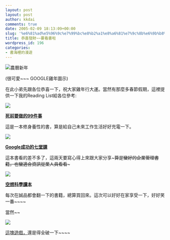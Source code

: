 ```yaml
---
layout: post
layout: post
author: kkdai
comments: true
date: 2005-02-09 18:13:09+00:00
slug: '%e6%81%ad%e5%96%9c%e7%99%bc%e8%b2%a1%e8%a6%81%e7%9c%8b%e6%9b%b8%e5%95%a6'
title: 恭喜發財~~要看書啦
wordpress_id: 196
categories:
- 書海裡的漫遊
---
```


![農曆新年](http://www.google.com.tw/logos/lunarnewyear05c.gif) 

(很可愛~~~ GOOGLE雞年圖示)

在此小弟先跟各位恭喜一下，祝大家雞年行大運。當然有那麼多春節假期，這裡提供一下我的Reading List給各位參考:

![](http://www.kingstone.com.tw/Book/images/Product/20119/2011920434491/2011920434491b.jpg)

[**死前要做的99件事**](http://www.kingstone.com.tw/Book/Book_Page.asp?id=2011920434491&ActId=Readmore&uid=0)

這是一本修身養性的書，算是給自己未來工作生活好好充電一下。

![](http://homepage10.seed.net.tw/web@5/andrewlo0623/book_seven_lessons.jpg)

**[Google成功的七堂課](http://homepage10.seed.net.tw/web@5/andrewlo0623/book_seven_lessons_content.htm)**

這本書看的差不多了，這兩天要寫心得上來跟大家分享~~~算是蠻好的企業管理書籍，也蠻適合資訊從業人員看看~~~

![](http://addons.books.com.tw/G/4/0010224934.jpg)

**[空想科學讀本](http://www.books.com.tw/exep/prod/booksfile.php?item=0010224934)**

每次在誠品都會翻一下的書籍，總算買回來。這次可以好好在家享受一下，好好笑一番~~~~

當然~~

![](http://www.interwise.com.tw/ys6/gods/images/banner01.jpg)

[這塊遊戲，](http://www.interwise.com.tw/ys6/gods/home.htm)還是得全破一下~~~~
